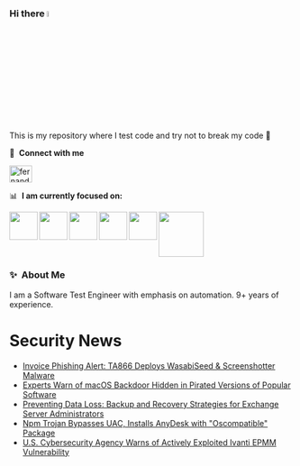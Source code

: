 ### Hi there <a href="https://www.gautamkrishnar.com/"><img src="https://media.giphy.com/media/hvRJCLFzcasrR4ia7z/giphy.gif" width="5%"></a>
This is my repository where I test code and try not to break my code :rofl:

🔗 &nbsp;**Connect with me**
<p align="left">
<a href="https://linkedin.com/in/fernandorlcruz" target="blank"><img align="center" src="https://raw.githubusercontent.com/rahuldkjain/github-profile-readme-generator/master/src/images/icons/Social/linked-in-alt.svg" alt="fernando cruz" height="30" width="40" /></a>
  
📊 &nbsp;**I am currently focused on:**

<img align="left" width='50' height='50' src="https://cdn.jsdelivr.net/gh/devicons/devicon/icons/python/python-original-wordmark.svg" />
<img align="left" width='50' height='50' src="https://cdn.jsdelivr.net/gh/devicons/devicon/icons/csharp/csharp-original.svg" />
<img align="left" width='50' height='50' src="https://cdn.jsdelivr.net/gh/devicons/devicon/icons/jenkins/jenkins-original.svg" />
<img align="left" width='50' height='50' src="https://specflow.org/wp-content/uploads/2021/05/SpecFlow-Icon.png" />
<img align="left" width='50' height='50' src="https://www.svgrepo.com/show/306098/githubactions.svg" />
<img width='80' height='80' src="https://cdn2.vectorstock.com/i/1000x1000/64/81/security-testing-concept-icon-safety-audit-key-vector-29166481.jpg" />
          
          
  
### ✨&nbsp; About Me

I am a Software Test Engineer with emphasis on automation. 9+ years of experience.

# Security News
<!-- BLOG-POST-LIST:START -->
- [Invoice Phishing Alert: TA866 Deploys WasabiSeed &amp; Screenshotter Malware](https://thehackernews.com/2024/01/invoice-phishing-alert-ta866-deploys.html)
- [Experts Warn of macOS Backdoor Hidden in Pirated Versions of Popular Software](https://thehackernews.com/2024/01/experts-warn-of-macos-backdoor-hidden.html)
- [Preventing Data Loss: Backup and Recovery Strategies for Exchange Server Administrators](https://thehackernews.com/2024/01/preventing-data-loss-backup-and.html)
- [Npm Trojan Bypasses UAC, Installs AnyDesk with &quot;Oscompatible&quot; Package](https://thehackernews.com/2024/01/npm-trojan-bypasses-uac-installs.html)
- [U.S. Cybersecurity Agency Warns of Actively Exploited Ivanti EPMM Vulnerability](https://thehackernews.com/2024/01/us-cybersecurity-agency-warns-of.html)
<!-- BLOG-POST-LIST:END -->
